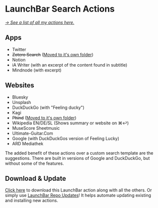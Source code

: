 # LaunchBar Search Actions

*[→ See a list of all my actions here.](https://ptujec.github.io/launchbar)* 

## Apps

- Twitter
- ~~Zotero Search~~ ([Moved to it's own folder](https://github.com/Ptujec/LaunchBar/tree/master/Zotero-Actions#readme))
- Notion
- iA Writer (with an excerpt of the content found in subtitle)
- Mindnode (with excerpt)

## Websites

- Bluesky
- Unsplash
- DuckDuckGo (with "Feeling ducky")
- Kagi
- ~~Phind~~ ([Moved to it's own folder](https://github.com/Ptujec/LaunchBar/tree/master/Phind))
- Wikipedia EN/DE/SL (Shows summary or website on ⌘↩)
- MuseScore Sheetmusic
- Ultimate-Guitar.Com
- Google (with DuckDuckGos version of Feeling Lucky)
- ARD Mediathek

The added benefit of these actions over a custom search template are the suggestions. There are built in versions of Google and DuckDuckGo, but without some of the features.

## Download & Update

[Click here](https://github.com/Ptujec/LaunchBar/archive/refs/heads/master.zip) to download this LaunchBar action along with all the others. Or simply use [LaunchBar Repo Updates](https://github.com/Ptujec/LaunchBar/tree/master/LB-Repo-Updates#launchbar-repo-updates-action)! It helps automate updating existing and installing new actions.

